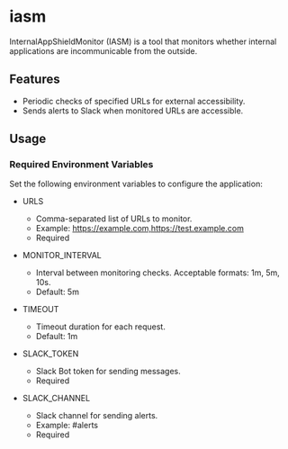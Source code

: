 # iasm
InternalAppShieldMonitor (IASM) is a tool that monitors whether internal applications are incommunicable from the outside.

## Features
- Periodic checks of specified URLs for external accessibility. 
- Sends alerts to Slack when monitored URLs are accessible.

## Usage

### Required Environment Variables
Set the following environment variables to configure the application:

- URLS
  - Comma-separated list of URLs to monitor. 
  - Example: https://example.com,https://test.example.com
  - Required

- MONITOR_INTERVAL
  - Interval between monitoring checks. Acceptable formats: 1m, 5m, 10s. 
  - Default: 5m

- TIMEOUT
  - Timeout duration for each request. 
  - Default: 1m

- SLACK_TOKEN
  - Slack Bot token for sending messages. 
  - Required

- SLACK_CHANNEL 
  - Slack channel for sending alerts. 
  - Example: #alerts 
  - Required
